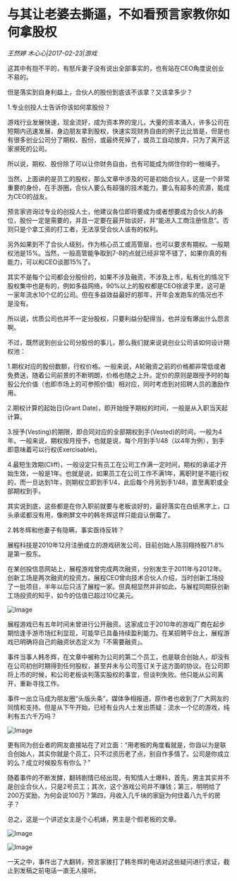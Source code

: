 # 与其让老婆去撕逼，不如看预言家教你如何拿股权

*王然婷 木心心|2017-02-23|游戏*

这其中有抱不平的，有怒斥妻子没有说出全部事实的，也有站在CEO角度说创业不易的。

但是落实到自身利益上，合伙人的股份到底该不该拿？又该拿多少？

1.专业创投人士告诉你该如何拿股份？

游戏行业发展快速，现金流好，成为资本界的宠儿，大量的资本涌入，许多公司在短期内迅速发展，身边朋友拿到股权，快速实现财务自由的例子比比皆是，但是也有很多创业公司分了期权、股份，或最终死掉了，或员工自动放弃，只为了离开这家濒死的公司。

所以说，期权、股份除了可以让你财务自由，也有可能成为绑住你的一根绳子。

当然，上面讲的是员工的股权，那么文章中涉及的可是初始合伙人，这是一个非常重要的身份，在手游圈，合伙人要么有超强的技术能力，要么有超多的资源，能成为CEO的战友。

预言家咨询过专业的创投人士，他建议各位即将要成为或者想要成为合伙人的各位，股份一定是需要的，并且一定要在最开始谈好，并“能进入工商注册信息”。否则只是个拿工资的打工者，无法享受合伙人该有的权利。

另外如果到不了合伙人级别，作为核心员工或高管层，也可以要求有期权。一般期权池是15%。当然，一般高管能争取到7-8的点就已经非常不错了，如果你真的有能力，可以和CEO谈那15%了。

其实不是每个公司都会分股份的，如果不涉及融资，不涉及上市，私有化的情况下股权集中也是有的，例如多益网络，90%以上的股权都是CEO徐波手里，这可是一家年流水10个亿的公司。但在多益效益最好的那年，开年会发跑车的情况也不是没有。

所以说，优质公司也并不一定分股权，只要利益分配得当，也并没有爆出什么怨言啊。

不过，既然说到创业公司分股份的事儿，那么我们就来说说创业公司该如何设计期权池：

1.期权对应的股份数额，行权价格。一般来说，A轮融资之前的价格都非常低或者免费送，随着公司前景的不断明朗，价格也随之上升。定价的原则是跟授予时的每股公允价值（也即市场上的可参照价值）相对应，同时考虑到对招聘人员的激励作用。

2.期权计算的起始日(Grant Date)，即开始授予期权的时间，一般是从入职当天起计算。

3.授予(Vesting)的期限，即合同对应的全部期权到手(Vested)的时间，一般为4年。一般来说，期权按月授予，也就是说，每个月到手1/48（以4年为例），到手即意味着可以行权(Exercisable)。

4.最短生效期(Cliff)，一般设定只有员工在公司工作满一定时间，期权的承诺才开始生效，一般是1年。也就是说，如果员工在公司工作不满1年，离职时是不能行权的，而一旦达到1年，则期权立即到手1/4，此后每个月另到手1/48，直至离职或全部期权到手。

其实说到底，这些都是在你入职前就要与老板谈好的，最好落实在白纸黑字上，口头承诺都没有用，像刷屏文中的韩冬辉这样只能自认倒霉了。

2.韩冬辉和他妻子有隐瞒，事实亟待反转？

展程科技是2010年12月注册成立的游戏研发公司，目前创始人陈羽翔持股71.8%是第一股东。

在某创投信息网站上，展程游戏曾完成两次融资，分别发生于2011年与2012年。创新工场是两次融资的投资方。展程CEO曾向技术合伙人介绍，当时创新工场投了一批项目，半年以后只活了展程一家。但真相显然并非如此，与展程同期获创新工场投资的知乎，如今的估值已超过10亿美元。

![Image](http://p2.pstatp.com/large/37da00034fe66c6afaab)

展程游戏已有五年时间未曾进行公开融资。这家成立于2010年的游戏厂商在起步期恰逢手游市场红利显现，可能早已具备持续盈利能力。在某招聘平台上，展程游戏已明确将自己的融资状态定义为「不需要融资」。

事件当事人韩冬辉，在文章中被称为公司的第二个员工，也是联合创始人，却没有在公司初创时期得到任何股权，甚至并未与公司签订关于这方面的协议。在公司即将上市的时候，和公司老板谈判落实股权的事宜，但谈判失败。他只能从公司离开，重新寻找工作。

事件一出立马成为朋友圈“头版头条”，媒体争相报道，原作者也收到了广大网友的同情和支持。但是从下午开始，已经有业内人士发出质疑：流水一个亿的游戏，纯利有五六千万吗？

![Image](http://p2.pstatp.com/large/37db000192e2adf511ab)

更有同为创业者的网友直接站在了对立面：“用老板的角度看就是，你自以为是联合创始人，其实你就是个员工，只不过资历老了点，别自作多情了。公司是你成立的么？成立时候股东有你么？”

随着事件的不断发酵，翻转剧情已经出现，有知情人士爆料，首先，男主其实并不是创业合伙人，只是2号员工；其次，这个游戏公司并不赚钱；第三，明明给了200万奖励，为何会说100万？第四，月收入几千块的家庭为何住着八九千的房子？

总之，这是一个讲述女主是个心机婊，男主是个假老板的文章。

![Image](http://p3.pstatp.com/large/37dc00017e2b05761751)

![Image](http://p2.pstatp.com/large/37dc00017e2d88f819f6)

一天之中，事件出了大翻转，预言家拨打了韩冬辉的电话对这些疑问进行求证，截止到发稿之前电话一直无人接听。

